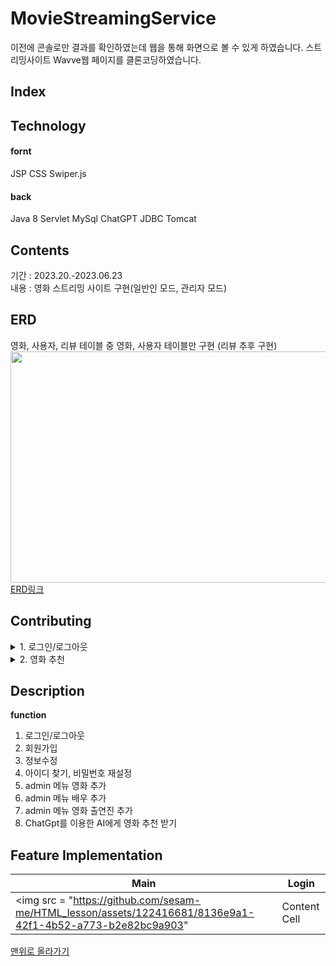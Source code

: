 # MovieStreamingService
이전에 콘솔로만 결과를 확인하였는데 웹을 통해 화면으로 볼 수 있게 하였습니다.
스트리밍사이트 Wavve웹 페이지를 클론코딩하였습니다.

## Index



## Technology
<h4>fornt</h4>
JSP CSS Swiper.js
<h4>back</h4>
Java 8 Servlet MySql ChatGPT JDBC Tomcat

## Contents
기간 : 2023.20.-2023.06.23 <br/>
내용 : 영화 스트리밍 사이트 구현(일반인 모드, 관리자 모드)



## ERD
영화, 사용자, 리뷰 테이블 중 영화, 사용자 테이블만 구현
(리뷰 추후 구현)
<img src="https://github.com/sesam-me/PlayData_BootCamp/assets/122416681/c76aa14a-d5c2-4ca2-8a25-a3abc5f7b410"  width="700" height="370"> <br/>
[ERD링크](https://www.erdcloud.com/d/Zjxy3xfjEpDhucjbk)


## Contributing
<details>
<summary>1. 로그인/로그아웃</summary>
<div markdown="1">
  
    1-1. id와 email 중 선택하여 로그인 가능<br/>
    1-2. 아이디 저장<br/>
          - 아이디 저장 체크 후에는 계속해서 체크박스 체크 상태 유지<br/>
          - 아이디 저장 체크 해체 후에는 계속해서 체크박스 해체 상태 유지<br/>
    1-3. 로그인 성공 후, head부분 로그인 버튼에서 로그아웃 버튼으로 변경<br/>
    1-4. 로그인 성공 후에만, MY페이지에서 회원정보 확인 및 수정 가능 / 실패 시, 로그인 화면으로 이동<br/>
    1-5. 관리자 외 접속 제한 : 관리자 계정 로그인 성공 시에만, 관리자 페이지 버튼 생성<br/>
    1-6. 로그아웃<br/>

</div>
</details>

<details>
<summary>2. 영화 추천</summary>
<div markdown="1"> 
  
- 장르별 영화 추천
</div>
</details>


## Description
**function**

<ol>
  <li>로그인/로그아웃</li>
  <li>회원가입</li>
  <li>정보수정</li>
  <li>아이디 찾기, 비밀번호 재설정</li>
  <li>admin 메뉴 영화 추가</li>
  <li>admin 메뉴 배우 추가</li>
  <li>admin 메뉴 영화 출연진 추가</li>
  <li>ChatGpt를 이용한 AI에게 영화 추천 받기</li>
</ol>


## Feature Implementation

| Main         | Login         |
| ------------ | ------------- |
| <img src = "https://github.com/sesam-me/HTML_lesson/assets/122416681/8136e9a1-42f1-4b52-a773-b2e82bc9a903" | Content Cell  |









[맨위로 올라가기](#)
